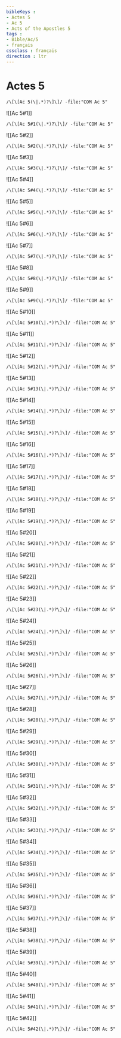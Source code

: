 ```yaml
---
bibleKeys : 
- Actes 5
- Ac 5
- Acts of the Apostles 5
tags : 
- Bible/Ac/5
- français
cssclass : français
direction : ltr
---
```


# Actes 5

```query
/\[\[Ac 5(\|.*)?\]\]/ -file:"COM Ac 5"
```



![[Ac 5#1]]

```query
/\[\[Ac 5#1(\|.*)?\]\]/ -file:"COM Ac 5"
```

![[Ac 5#2]]

```query
/\[\[Ac 5#2(\|.*)?\]\]/ -file:"COM Ac 5"
```

![[Ac 5#3]]

```query
/\[\[Ac 5#3(\|.*)?\]\]/ -file:"COM Ac 5"
```

![[Ac 5#4]]

```query
/\[\[Ac 5#4(\|.*)?\]\]/ -file:"COM Ac 5"
```

![[Ac 5#5]]

```query
/\[\[Ac 5#5(\|.*)?\]\]/ -file:"COM Ac 5"
```

![[Ac 5#6]]

```query
/\[\[Ac 5#6(\|.*)?\]\]/ -file:"COM Ac 5"
```

![[Ac 5#7]]

```query
/\[\[Ac 5#7(\|.*)?\]\]/ -file:"COM Ac 5"
```

![[Ac 5#8]]

```query
/\[\[Ac 5#8(\|.*)?\]\]/ -file:"COM Ac 5"
```

![[Ac 5#9]]

```query
/\[\[Ac 5#9(\|.*)?\]\]/ -file:"COM Ac 5"
```

![[Ac 5#10]]

```query
/\[\[Ac 5#10(\|.*)?\]\]/ -file:"COM Ac 5"
```

![[Ac 5#11]]

```query
/\[\[Ac 5#11(\|.*)?\]\]/ -file:"COM Ac 5"
```

![[Ac 5#12]]

```query
/\[\[Ac 5#12(\|.*)?\]\]/ -file:"COM Ac 5"
```

![[Ac 5#13]]

```query
/\[\[Ac 5#13(\|.*)?\]\]/ -file:"COM Ac 5"
```

![[Ac 5#14]]

```query
/\[\[Ac 5#14(\|.*)?\]\]/ -file:"COM Ac 5"
```

![[Ac 5#15]]

```query
/\[\[Ac 5#15(\|.*)?\]\]/ -file:"COM Ac 5"
```

![[Ac 5#16]]

```query
/\[\[Ac 5#16(\|.*)?\]\]/ -file:"COM Ac 5"
```

![[Ac 5#17]]

```query
/\[\[Ac 5#17(\|.*)?\]\]/ -file:"COM Ac 5"
```

![[Ac 5#18]]

```query
/\[\[Ac 5#18(\|.*)?\]\]/ -file:"COM Ac 5"
```

![[Ac 5#19]]

```query
/\[\[Ac 5#19(\|.*)?\]\]/ -file:"COM Ac 5"
```

![[Ac 5#20]]

```query
/\[\[Ac 5#20(\|.*)?\]\]/ -file:"COM Ac 5"
```

![[Ac 5#21]]

```query
/\[\[Ac 5#21(\|.*)?\]\]/ -file:"COM Ac 5"
```

![[Ac 5#22]]

```query
/\[\[Ac 5#22(\|.*)?\]\]/ -file:"COM Ac 5"
```

![[Ac 5#23]]

```query
/\[\[Ac 5#23(\|.*)?\]\]/ -file:"COM Ac 5"
```

![[Ac 5#24]]

```query
/\[\[Ac 5#24(\|.*)?\]\]/ -file:"COM Ac 5"
```

![[Ac 5#25]]

```query
/\[\[Ac 5#25(\|.*)?\]\]/ -file:"COM Ac 5"
```

![[Ac 5#26]]

```query
/\[\[Ac 5#26(\|.*)?\]\]/ -file:"COM Ac 5"
```

![[Ac 5#27]]

```query
/\[\[Ac 5#27(\|.*)?\]\]/ -file:"COM Ac 5"
```

![[Ac 5#28]]

```query
/\[\[Ac 5#28(\|.*)?\]\]/ -file:"COM Ac 5"
```

![[Ac 5#29]]

```query
/\[\[Ac 5#29(\|.*)?\]\]/ -file:"COM Ac 5"
```

![[Ac 5#30]]

```query
/\[\[Ac 5#30(\|.*)?\]\]/ -file:"COM Ac 5"
```

![[Ac 5#31]]

```query
/\[\[Ac 5#31(\|.*)?\]\]/ -file:"COM Ac 5"
```

![[Ac 5#32]]

```query
/\[\[Ac 5#32(\|.*)?\]\]/ -file:"COM Ac 5"
```

![[Ac 5#33]]

```query
/\[\[Ac 5#33(\|.*)?\]\]/ -file:"COM Ac 5"
```

![[Ac 5#34]]

```query
/\[\[Ac 5#34(\|.*)?\]\]/ -file:"COM Ac 5"
```

![[Ac 5#35]]

```query
/\[\[Ac 5#35(\|.*)?\]\]/ -file:"COM Ac 5"
```

![[Ac 5#36]]

```query
/\[\[Ac 5#36(\|.*)?\]\]/ -file:"COM Ac 5"
```

![[Ac 5#37]]

```query
/\[\[Ac 5#37(\|.*)?\]\]/ -file:"COM Ac 5"
```

![[Ac 5#38]]

```query
/\[\[Ac 5#38(\|.*)?\]\]/ -file:"COM Ac 5"
```

![[Ac 5#39]]

```query
/\[\[Ac 5#39(\|.*)?\]\]/ -file:"COM Ac 5"
```

![[Ac 5#40]]

```query
/\[\[Ac 5#40(\|.*)?\]\]/ -file:"COM Ac 5"
```

![[Ac 5#41]]

```query
/\[\[Ac 5#41(\|.*)?\]\]/ -file:"COM Ac 5"
```

![[Ac 5#42]]

```query
/\[\[Ac 5#42(\|.*)?\]\]/ -file:"COM Ac 5"
```

